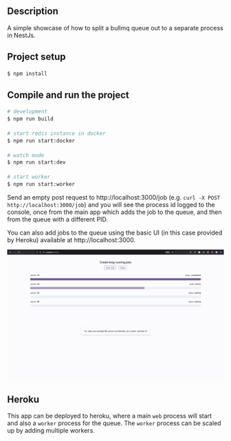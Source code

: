 ## Description

A simple showcase of how to split a bullmq queue out to a separate process in NestJs.

## Project setup

```bash
$ npm install
```

## Compile and run the project

```bash
# development
$ npm run build

# start redis instance in docker
$ npm run start:docker

# watch mode
$ npm run start:dev

# start worker
$ npm run start:worker
```

Send an empty post request to http://localhost:3000/job (e.g. `curl -X POST http://localhost:3000/job`) and you will see the process id logged to the console, once from the main app which adds the job to the queue, and then from the queue with a different PID.

You can also add jobs to the queue using the basic UI (in this case provided by Heroku) available at http://localhost:3000.

![screenshot of ui](image.png)

## Heroku

This app can be deployed to heroku, where a main `web` process will start and also a `worker` process for the queue.
The `worker` process can be scaled up by adding multiple workers.
